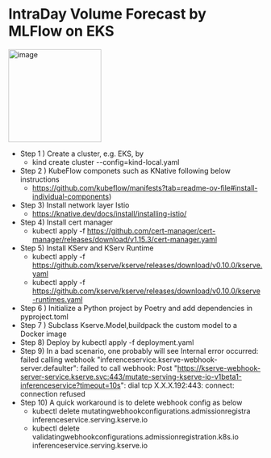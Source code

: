 # IntraDay Volume Forecast by MLFlow on EKS

<img width="184" alt="image" src="https://github.com/user-attachments/assets/c9398fb6-9479-4746-901c-51f0920d0e89">


- Step 1 ) Create a cluster, e.g. EKS, by
   - kind create cluster --config=kind-local.yaml
- Step 2 )  KubeFlow componets such as KNative following below instructions 
   - https://github.com/kubeflow/manifests?tab=readme-ov-file#install-individual-components)
- Step 3) Install network layer Istio
   - https://knative.dev/docs/install/installing-istio/
- Step 4) Install cert manager
   - kubectl apply -f https://github.com/cert-manager/cert-manager/releases/download/v1.15.3/cert-manager.yaml
- Step 5) Install KServ and KServ Runtime
   - kubectl apply -f https://github.com/kserve/kserve/releases/download/v0.10.0/kserve.yaml
   - kubectl apply -f https://github.com/kserve/kserve/releases/download/v0.10.0/kserve-runtimes.yaml
- Step 6 ) Initialize a Python project by Poetry and add dependencies in pyproject.toml 
- Step 7 ) Subclass Kserve.Model,buildpack the custom model to a Docker image 
- Step 8)  Deploy by kubectl apply -f deployment.yaml
- Step 9)  In a bad scenario, one probably will see Internal error occurred: failed calling webhook "inferenceservice.kserve-webhook-server.defaulter": failed to call webhook: Post "https://kserve-webhook-server-service.kserve.svc:443/mutate-serving-kserve-io-v1beta1-inferenceservice?timeout=10s": dial tcp X.X.X.192:443: connect: connection refused
- Step 10) A quick workaround is to delete webhook config as below
  - kubectl delete mutatingwebhookconfigurations.admissionregistra  inferenceservice.serving.kserve.io
  - kubectl delete validatingwebhookconfigurations.admissionregistration.k8s.io  inferenceservice.serving.kserve.io

